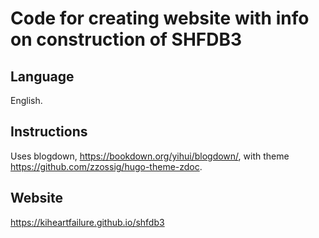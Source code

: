 # Code for creating website with info on construction of SHFDB3

## Language 

English. 

## Instructions

Uses blogdown, https://bookdown.org/yihui/blogdown/, with theme https://github.com/zzossig/hugo-theme-zdoc. 

## Website

https://kiheartfailure.github.io/shfdb3
